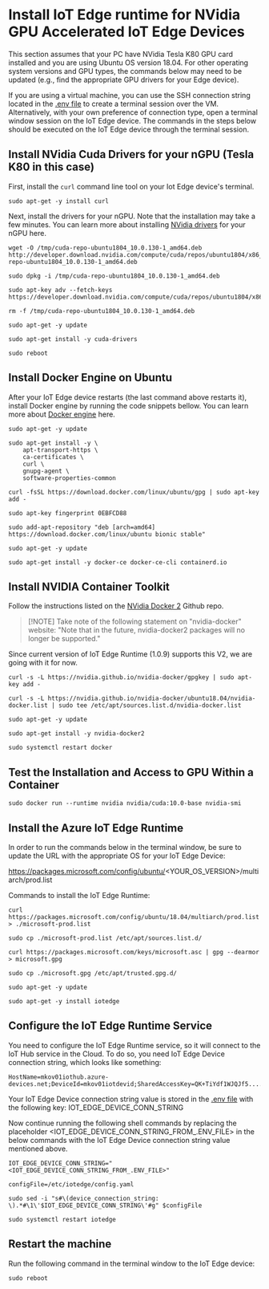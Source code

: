 # Install IoT Edge runtime for NVidia GPU Accelerated IoT Edge Devices

This section assumes that your PC have NVidia Tesla K80 GPU card installed and you are using Ubuntu OS version 18.04. For other operating system versions and GPU types, the commands below may need to be updated (e.g., find the appropriate GPU drivers for your Edge device).

If you are using a virtual machine, you can use the SSH connection string located in the [.env file](.env) to create a terminal session over the VM. Alternatively, with your own preference of connection type, open a terminal window session on the IoT Edge device. The commands in the steps below should be executed on the IoT Edge device through the terminal session.

## Install NVidia Cuda Drivers for your nGPU (Tesla K80 in this case)
First, install the `curl` command line tool on your Iot Edge device's terminal.

```shell
sudo apt-get -y install curl
```

Next, install the drivers for your nGPU. Note that the installation may take a few minutes. You can learn more about installing [NVidia drivers](https://docs.microsoft.com/en-us/azure/virtual-machines/linux/n-series-driver-setup) for your nGPU here.


```shell
wget -O /tmp/cuda-repo-ubuntu1804_10.0.130-1_amd64.deb http://developer.download.nvidia.com/compute/cuda/repos/ubuntu1804/x86_64/cuda-repo-ubuntu1804_10.0.130-1_amd64.deb 

sudo dpkg -i /tmp/cuda-repo-ubuntu1804_10.0.130-1_amd64.deb

sudo apt-key adv --fetch-keys https://developer.download.nvidia.com/compute/cuda/repos/ubuntu1804/x86_64/7fa2af80.pub 

rm -f /tmp/cuda-repo-ubuntu1804_10.0.130-1_amd64.deb

sudo apt-get -y update

sudo apt-get install -y cuda-drivers

sudo reboot
```

## Install Docker Engine on Ubuntu
After your IoT Edge device restarts (the last command above restarts it), install Docker engine by running the code snippets bellow. You can learn more about [Docker engine](https://docs.docker.com/engine/install/ubuntu/) here.

```shell
sudo apt-get -y update

sudo apt-get install -y \
    apt-transport-https \
    ca-certificates \
    curl \
    gnupg-agent \
    software-properties-common

curl -fsSL https://download.docker.com/linux/ubuntu/gpg | sudo apt-key add -

sudo apt-key fingerprint 0EBFCD88

sudo add-apt-repository "deb [arch=amd64] https://download.docker.com/linux/ubuntu bionic stable"

sudo apt-get -y update

sudo apt-get install -y docker-ce docker-ce-cli containerd.io
```

## Install NVIDIA Container Toolkit
Follow the instructions listed on the [NVidia Docker 2](https://github.com/NVIDIA/nvidia-docker#upgrading-with-nvidia-docker2-deprecated) Github repo.

> <span>[!NOTE]</span>
> Take note of the following statement on "nvidia-docker" website:
> "Note that in the future, nvidia-docker2 packages will no longer be supported."

Since current version of IoT Edge Runtime (1.0.9) supports this V2, we are going with it for now.

```shell
curl -s -L https://nvidia.github.io/nvidia-docker/gpgkey | sudo apt-key add -

curl -s -L https://nvidia.github.io/nvidia-docker/ubuntu18.04/nvidia-docker.list | sudo tee /etc/apt/sources.list.d/nvidia-docker.list

sudo apt-get -y update

sudo apt-get install -y nvidia-docker2

sudo systemctl restart docker
```

## Test the Installation and Access to GPU Within a Container
<!-- # sudo docker run --gpus all nvidia/cuda:10.0-base nvidia-smi -->
```shell
sudo docker run --runtime nvidia nvidia/cuda:10.0-base nvidia-smi
```

## Install the Azure IoT Edge Runtime
In order to run the commands below in the terminal window, be sure to update the URL with the appropriate OS for your IoT Edge Device:  

https://packages.microsoft.com/config/ubuntu/<YOUR_OS_VERSION>/multiarch/prod.list


Commands to install the IoT Edge Runtime:

```shell
curl https://packages.microsoft.com/config/ubuntu/18.04/multiarch/prod.list > ./microsoft-prod.list

sudo cp ./microsoft-prod.list /etc/apt/sources.list.d/

curl https://packages.microsoft.com/keys/microsoft.asc | gpg --dearmor > microsoft.gpg

sudo cp ./microsoft.gpg /etc/apt/trusted.gpg.d/

sudo apt-get -y update

sudo apt-get -y install iotedge
```

## Configure the IoT Edge Runtime Service
You need to configure the IoT Edge Runtime service, so it will connect to the IoT Hub service in the Cloud. To do so, you need IoT Edge Device connection string, which looks like something:  

```
HostName=mkov01iothub.azure-devices.net;DeviceId=mkov01iotdevid;SharedAccessKey=QK+TiYdf1WJQJf5..........oczt1S634yI=  
```  

Your IoT Edge Device connection string value is stored in the [.env file](.env) with the following key: IOT_EDGE_DEVICE_CONN_STRING   

Now continue running the following shell commands by replacing the placeholder <IOT_EDGE_DEVICE_CONN_STRING_FROM_.ENV_FILE> in the below commands with the IoT Edge Device connection string value mentioned above.

```shell
IOT_EDGE_DEVICE_CONN_STRING="<IOT_EDGE_DEVICE_CONN_STRING_FROM_.ENV_FILE>"

configFile=/etc/iotedge/config.yaml

sudo sed -i "s#\(device_connection_string: \).*#\1\'$IOT_EDGE_DEVICE_CONN_STRING\'#g" $configFile

sudo systemctl restart iotedge
```  

## Restart the machine
Run the following command in the terminal window to the IoT Edge device:

```shell
sudo reboot
```
